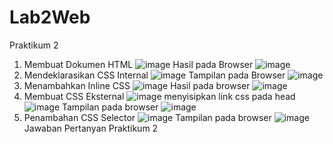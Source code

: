# Lab2Web
Praktikum 2
1. Membuat Dokumen HTML
![image](https://user-images.githubusercontent.com/101643559/159711222-ad634724-1f80-4ebf-8a07-8b5ceefb1b6a.png)
Hasil pada Browser
![image](https://user-images.githubusercontent.com/101643559/159709308-1d6fc266-0494-4c7e-9a06-fcb8591b88c6.png)
2. Mendeklarasikan CSS Internal
![image](https://user-images.githubusercontent.com/101643559/159710605-f60ff98b-7bf2-4efa-a683-38178556d91e.png)
Tampilan pada Browser
![image](https://user-images.githubusercontent.com/101643559/159711776-48e2d848-552c-416d-b36a-4938ecd78b36.png)
3. Menambahkan Inline CSS 
![image](https://user-images.githubusercontent.com/101643559/159712274-5b989cd8-37a0-404b-9670-58207b158a5a.png)
Hasil pada browser
![image](https://user-images.githubusercontent.com/101643559/159712522-c6b1e938-d41d-4e2e-910e-408f1d44f5ba.png)
4. Membuat CSS Eksternal
![image](https://user-images.githubusercontent.com/101643559/159713441-a10d1959-3144-4095-abe5-846890355472.png)
menyisipkan link css pada head
![image](https://user-images.githubusercontent.com/101643559/159713560-10a152c0-701c-4593-9637-4fad43b6bdec.png)
Tampilan pada browser
![image](https://user-images.githubusercontent.com/101643559/159713691-5f86e4ae-629f-4616-a98e-473594741a45.png)
5. Penambahan CSS Selector
![image](https://user-images.githubusercontent.com/101643559/159715882-7c7a7468-2799-4744-a4dd-c4cce24b7541.png)
Tampilan pada browser 
![image](https://user-images.githubusercontent.com/101643559/159715994-2138e657-bad8-4574-a53f-4e64187f2265.png)
Jawaban Pertanyan Praktikum 2
<p style="text-align: center; color: #ccd8e4;">
